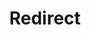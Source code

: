 ﻿---
layout: src/layouts/Redirect.astro
title: Redirect
redirect: https://yamldoc.liuyan.wang/docs/administration/high-availability/design/octopus-for-high-availability-on-azure
pubDate:  2023-01-01
navSearch: false
navSitemap: false
navMenu: false
---
